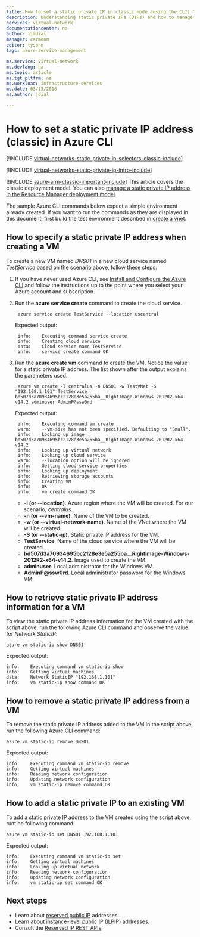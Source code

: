 ```yaml
---
title: How to set a static private IP in classic mode ausing the CLI| Microsoft Azure
description: Understanding static private IPs (DIPs) and how to manage them in classic mode using the CLI
services: virtual-network
documentationcenter: na
author: jimdial
manager: carmonm
editor: tysonn
tags: azure-service-management

ms.service: virtual-network
ms.devlang: na
ms.topic: article
ms.tgt_pltfrm: na
ms.workload: infrastructure-services
ms.date: 03/15/2016
ms.author: jdial

---
```

# How to set a static private IP address (classic) in Azure CLI
[!INCLUDE [virtual-networks-static-private-ip-selectors-classic-include](../../includes/virtual-networks-static-private-ip-selectors-classic-include.md)]

[!INCLUDE [virtual-networks-static-private-ip-intro-include](../../includes/virtual-networks-static-private-ip-intro-include.md)]

[!INCLUDE [azure-arm-classic-important-include](../../includes/azure-arm-classic-important-include.md)] This article covers the classic deployment model. You can also [manage a static private IP address in the Resource Manager deployment model](virtual-networks-static-private-ip-arm-cli.md).

The sample Azure CLI commands below expect a simple environment already created. If you want to run the commands as they are displayed in this document, first build the test environment described in [create a vnet](virtual-networks-create-vnet-classic-cli.md).

## How to specify a static private IP address when creating a VM
To create a new VM named *DNS01* in a new cloud service named *TestService* based on the scenario above, follow these steps:

1. If you have never used Azure CLI, see [Install and Configure the Azure CLI](../xplat-cli-install.md) and follow the instructions up to the point where you select your Azure account and subscription.
2. Run the **azure service create** command to create the cloud service.
   
        azure service create TestService --location uscentral
   
    Expected output:
   
        info:    Executing command service create
        info:    Creating cloud service
        data:    Cloud service name TestService
        info:    service create command OK
3. Run the **azure create vm** command to create the VM. Notice the value for a static private IP address. The list shown after the output explains the parameters used.
   
        azure vm create -l centralus -n DNS01 -w TestVNet -S "192.168.1.101" TestService bd507d3a70934695bc2128e3e5a255ba__RightImage-Windows-2012R2-x64-v14.2 adminuser AdminP@ssw0rd
   
    Expected output:
   
        info:    Executing command vm create
        warn:    --vm-size has not been specified. Defaulting to "Small".
        info:    Looking up image bd507d3a70934695bc2128e3e5a255ba__RightImage-Windows-2012R2-x64-v14.2
        info:    Looking up virtual network
        info:    Looking up cloud service
        warn:    --location option will be ignored
        info:    Getting cloud service properties
        info:    Looking up deployment
        info:    Retrieving storage accounts
        info:    Creating VM
        info:    OK
        info:    vm create command OK
   
   * **-l (or --location)**. Azure region where the VM will be created. For our scenario, *centralus*.
   * **-n (or --vm-name)**. Name of the VM to be created.
   * **-w (or --virtual-network-name)**. Name of the VNet where the VM will be created. 
   * **-S (or --static-ip)**. Static private IP address for the VM.
   * **TestService**. Name of the cloud service where the VM will be created.
   * **bd507d3a70934695bc2128e3e5a255ba__RightImage-Windows-2012R2-x64-v14.2**. Image used to create the VM.
   * **adminuser**. Local administrator for the Windows VM.
   * **AdminP@ssw0rd**. Local administrator password for the Windows VM.

## How to retrieve static private IP address information for a VM
To view the static private IP address information for the VM created with the script above, run the following Azure CLI command and observe the value for *Network StaticIP*:

    azure vm static-ip show DNS01

Expected output:

    info:    Executing command vm static-ip show
    info:    Getting virtual machines
    data:    Network StaticIP "192.168.1.101"
    info:    vm static-ip show command OK

## How to remove a static private IP address from a VM
To remove the static private IP address added to the VM in the script above, run the following Azure CLI command:

    azure vm static-ip remove DNS01

Expected output:

    info:    Executing command vm static-ip remove
    info:    Getting virtual machines
    info:    Reading network configuration
    info:    Updating network configuration
    info:    vm static-ip remove command OK

## How to add a static private IP to an existing VM
To add a static private IP address to the VM created using the script above, runt he following command:

    azure vm static-ip set DNS01 192.168.1.101

Expected output:

    info:    Executing command vm static-ip set
    info:    Getting virtual machines
    info:    Looking up virtual network
    info:    Reading network configuration
    info:    Updating network configuration
    info:    vm static-ip set command OK

## Next steps
* Learn about [reserved public IP](virtual-networks-reserved-public-ip.md) addresses.
* Learn about [instance-level public IP (ILPIP)](virtual-networks-instance-level-public-ip.md) addresses.
* Consult the [Reserved IP REST APIs](https://msdn.microsoft.com/library/azure/dn722420.aspx).

